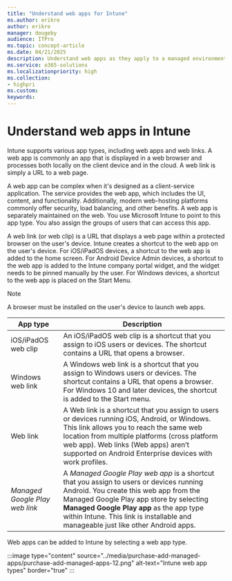 ```yaml
---
title: "Understand web apps for Intune"
ms.author: erikre
author: erikre
manager: dougeby
audience: ITPro
ms.topic: concept-article
ms.date: 04/21/2025
description: Understand web apps as they apply to a managed environment.
ms.service: o365-solutions
ms.localizationpriority: high
ms.collection:
- highpri
ms.custom:
keywords:
---
```


# Understand web apps in Intune

Intune supports various app types, including web apps and web links. A web app is commonly an app that is displayed in a web browser and processes both locally on the client device and in the cloud. A web link is simply a URL to a web page.

A web app can be complex when it's designed as a client-service application. The service provides the web app, which includes the UI, content, and functionality. Additionally, modern web-hosting platforms commonly offer security, load balancing, and other benefits. A web app is separately maintained on the web. You use Microsoft Intune to point to this app type. You also assign the groups of users that can access this app.

A web link (or web clip) is a URL that displays a web page within a protected browser on the user's device. Intune creates a shortcut to the web app on the user's device. For iOS/iPadOS devices, a shortcut to the web app is added to the home screen. For Android Device Admin devices, a shortcut to the web app is added to the Intune company portal widget, and the widget needs to be pinned manually by the user. For Windows devices, a shortcut to the web app is placed on the Start Menu.

> [!NOTE]
> A browser must be installed on the user's device to launch web apps.

| App type | Description |
|---|---|
| iOS/iPadOS web clip | An iOS/iPadOS web clip is a shortcut that you assign to iOS users or devices. The shortcut contains a URL that opens a browser. |
| Windows web link | A Windows web link is a shortcut that you assign to Windows users or devices. The shortcut contains a URL that opens a browser. For Windows 10 and later devices, the shortcut is added to the Start menu. |
| Web link | A Web link is a shortcut that you assign to users or devices running iOS, Android, or Windows. This link allows you to reach the same web location from multiple platforms (cross platform web app). Web links (Web apps) aren’t supported on Android Enterprise devices with work profiles. |
| *Managed Google Play web link* | A *Managed Google Play web app* is a shortcut that you assign to users or devices running Android. You create this web app from the Managed Google Play app store by selecting **Managed Google Play app** as the app type within Intune. This link is installable and manageable just like other Android apps. |

Web apps can be added to Intune by selecting a web app type.

:::image type="content" source="../media/purchase-add-managed-apps/purchase-add-managed-apps-12.png" alt-text="Intune web app types" border="true" :::
 